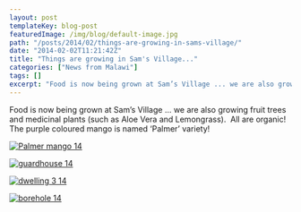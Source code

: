 ```yaml
---
layout: post
templateKey: blog-post
featuredImage: /img/blog/default-image.jpg
path: "/posts/2014/02/things-are-growing-in-sams-village/"
date: "2014-02-02T11:21:42Z"
title: "Things are growing in Sam's Village..."
categories: ["News from Malawi"]
tags: []
excerpt: "Food is now being grown at Sam’s Village ... we are also growing fruit trees and medicinal plants (..."
---
```


Food is now being grown at Sam’s Village ... we are also growing fruit trees and medicinal plants (such as Aloe Vera and Lemongrass).  All are organic!  The purple coloured mango is named ‘Palmer’ variety!

[![Palmer mango 14](https://f000.backblazeb2.com/file/avm-wp-uploads/2014/02/Palmer-mango-14-300x225.jpg)](https://f000.backblazeb2.com/file/avm-wp-uploads/2014/02/Palmer-mango-14.jpg)

[![guardhouse 14](https://f000.backblazeb2.com/file/avm-wp-uploads/2014/02/guardhouse-14-300x225.jpg)](https://f000.backblazeb2.com/file/avm-wp-uploads/2014/02/guardhouse-14.jpg)

[![dwelling 3 14](https://f000.backblazeb2.com/file/avm-wp-uploads/2014/02/dwelling-3-14-300x225.jpg)](https://f000.backblazeb2.com/file/avm-wp-uploads/2014/02/dwelling-3-14.jpg)

[![borehole 14](https://f000.backblazeb2.com/file/avm-wp-uploads/2014/02/borehole-14-300x225.jpg)](https://f000.backblazeb2.com/file/avm-wp-uploads/2014/02/borehole-14.jpg)